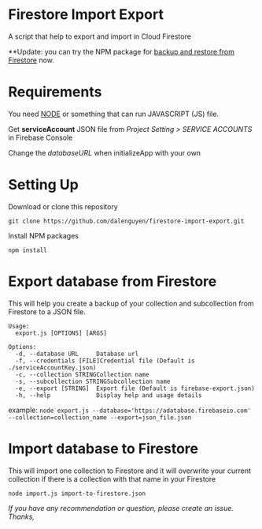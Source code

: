 # Firestore Import Export
A script that help to export and import in Cloud Firestore

**Update: you can try the NPM package for [backup and restore from Firestore](https://github.com/dalenguyen/firestore-backup-restore) now.

# Requirements

You need [NODE](https://nodejs.org/en/download/) or something that can run JAVASCRIPT (JS) file.

Get **serviceAccount** JSON file from *Project Setting > SERVICE ACCOUNTS* in Firebase Console

Change the *databaseURL* when initializeApp with your own

# Setting Up

Download or clone this repository

```
git clone https://github.com/dalenguyen/firestore-import-export.git
```

Install NPM packages

```
npm install
```

# Export database from Firestore

This will help you create a backup of your collection and subcollection from Firestore to a JSON file.

```
Usage:
  export.js [OPTIONS] [ARGS]

Options:
  -d, --database URL     Database url
  -f, --credentials [FILE]Credential file (Default is ./serviceAccountKey.json)
  -c, --collection STRINGCollection name
  -s, --subcollection STRINGSubcollection name
  -e, --export [STRING]  Export file (Default is firebase-export.json)
  -h, --help             Display help and usage details
```
example:
`node export.js --database='https://adatabase.firebaseio.com' --collection=collection_name --export=json_file.json`

# Import database to Firestore

This will import one collection to Firestore and it will overwrite your current collection if there is a collection with that name in your Firestore

```
node import.js import-to-firestore.json
```

*If you have any recommendation or question, please create an issue. Thanks,*
